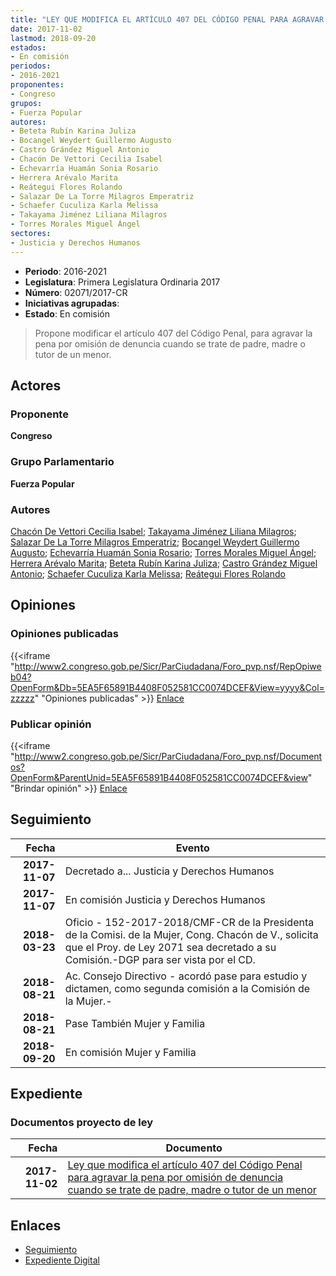 ```yaml
---
title: "LEY QUE MODIFICA EL ARTÍCULO 407 DEL CÓDIGO PENAL PARA AGRAVAR LA PENA POR OMISIÓN DE DENUNCIA CUANDO SE TRATE DE PADRE, MADRE O TUTOR DE UN MENOR"
date: 2017-11-02
lastmod: 2018-09-20
estados:
- En comisión
periodos:
- 2016-2021
proponentes:
- Congreso
grupos:
- Fuerza Popular
autores:
- Beteta Rubín Karina Juliza
- Bocangel Weydert Guillermo Augusto
- Castro Grández Miguel Antonio
- Chacón De Vettori Cecilia Isabel
- Echevarría Huamán Sonia Rosario
- Herrera Arévalo Marita
- Reátegui Flores Rolando
- Salazar De La Torre Milagros Emperatriz
- Schaefer Cuculiza Karla Melissa
- Takayama Jiménez Liliana Milagros
- Torres Morales Miguel Ángel
sectores:
- Justicia y Derechos Humanos
---
```

- **Periodo**: 2016-2021
- **Legislatura**: Primera Legislatura Ordinaria 2017
- **Número**: 02071/2017-CR
- **Iniciativas agrupadas**: 
- **Estado**: En comisión

> Propone modificar el artículo 407 del Código Penal, para agravar la pena por omisión de denuncia cuando se trate de padre, madre o tutor de un menor.


## Actores

### Proponente

**Congreso**

### Grupo Parlamentario

**Fuerza Popular**

### Autores

[Chacón De Vettori Cecilia Isabel](mailto:mailto:cchacon@congreso.gob.pe); [Takayama Jiménez Liliana Milagros](mailto:mailto:ltakayama@congreso.gob.pe); [Salazar De La Torre Milagros Emperatriz](mailto:mailto:msalazard@congreso.gob.pe); [Bocangel Weydert Guillermo Augusto](mailto:mailto:gbocangel@congreso.gob.pe); [Echevarría Huamán Sonia Rosario](mailto:mailto:sechevarria@congreso.gob.pe); [Torres Morales Miguel Ángel](mailto:mailto:mtorresm@congreso.gob.pe); [Herrera Arévalo Marita](mailto:mailto:mherrera@congreso.gob.pe); [Beteta Rubín Karina Juliza](mailto:mailto:kbeteta@congreso.gob.pe); [Castro Grández Miguel Antonio](mailto:mailto:macastro@congreso.gob.pe); [Schaefer Cuculiza Karla Melissa](mailto:mailto:kschaefer@congreso.gob.pe); [Reátegui Flores Rolando](mailto:mailto:rreategui@congreso.gob.pe)

## Opiniones

### Opiniones publicadas

{{<iframe "http://www2.congreso.gob.pe/Sicr/ParCiudadana/Foro_pvp.nsf/RepOpiweb04?OpenForm&Db=5EA5F65891B4408F052581CC0074DCEF&View=yyyy&Col=zzzzz" "Opiniones publicadas" >}}
[Enlace](http://www2.congreso.gob.pe/Sicr/ParCiudadana/Foro_pvp.nsf/RepOpiweb04?OpenForm&Db=5EA5F65891B4408F052581CC0074DCEF&View=yyyy&Col=zzzzz)

### Publicar opinión

{{<iframe "http://www2.congreso.gob.pe/Sicr/ParCiudadana/Foro_pvp.nsf/Documentos?OpenForm&ParentUnid=5EA5F65891B4408F052581CC0074DCEF&view" "Brindar opinión" >}}
[Enlace](http://www2.congreso.gob.pe/Sicr/ParCiudadana/Foro_pvp.nsf/Documentos?OpenForm&ParentUnid=5EA5F65891B4408F052581CC0074DCEF&view)


## Seguimiento

| Fecha | Evento |
|------:|--------|
| **2017-11-07** | Decretado a... Justicia y Derechos Humanos |
| **2017-11-07** | En comisión Justicia y Derechos Humanos |
| **2018-03-23** | Oficio - 152-2017-2018/CMF-CR de la Presidenta de la Comisi. de la Mujer, Cong. Chacón de V., solicita que el Proy. de Ley 2071 sea decretado a su Comisión.-DGP para ser vista por el CD. |
| **2018-08-21** | Ac. Consejo Directivo - acordó pase para estudio y dictamen, como segunda comisión a la Comisión de la Mujer.- |
| **2018-08-21** | Pase También Mujer y Familia |
| **2018-09-20** | En comisión Mujer y Familia |

## Expediente

### Documentos proyecto de ley

| Fecha | Documento |
|------:|-----------|
| **2017-11-02** | [Ley que modifica el artículo 407 del Código Penal para agravar la pena por omisión de denuncia cuando se trate de padre, madre o tutor de un menor](http://www.leyes.congreso.gob.pe/Documentos/2016_2021/Proyectos_de_Ley_y_de_Resoluciones_Legislativas/PL0207120171102.pdf) |

## Enlaces

- [Seguimiento](http://www2.congreso.gob.pe/Sicr/TraDocEstProc/CLProLey2016.nsf/f7fff46988ca05b1052578e100829cc7/e127e078ee8d78e6052581cd00076b03?OpenDocument)
- [Expediente Digital](http://www2.congreso.gob.pe/Sicr/TraDocEstProc/Expvirt_2011.nsf/visbusqptramdoc1621/02071?opendocument)

